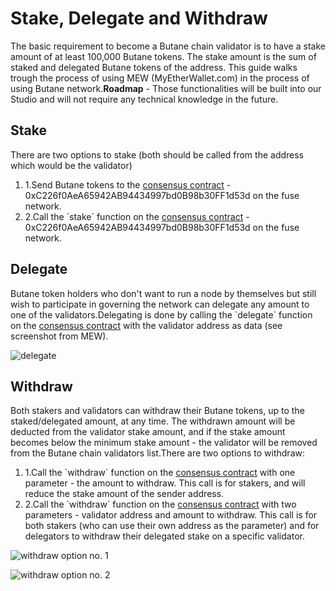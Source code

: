 # Stake, Delegate and Withdraw

The basic requirement to become a Butane chain validator is to have a stake amount of at least 100,000 Butane tokens. The stake amount is the sum of staked and delegated Butane tokens of the address. This guide walks trough the process of using MEW (MyEtherWallet.com) in the process of using Butane network.**Roadmap** - Those functionalities will be built into our Studio and will not require any technical knowledge in the future.

## Stake <a href="#stake" id="stake"></a>

There are two options to stake (both should be called from the address which would be the validator)

1. 1.Send Butane tokens to the [consensus contract](https://bbcscan.io/address/0xC226f0AeA65942AB94434997bd0B98b30FF1d53d) - 0xC226f0AeA65942AB94434997bd0B98b30FF1d53d on the fuse network.
2. 2.Call the \`stake\` function on the [consensus contract](https://bbcscan.io/address/0xC226f0AeA65942AB94434997bd0B98b30FF1d53d) - 0xC226f0AeA65942AB94434997bd0B98b30FF1d53d on the fuse network.

## Delegate <a href="#delegate" id="delegate"></a>

Butane token holders who don't want to run a node by themselves but still wish to participate in governing the network can delegate any amount to one of the validators.Delegating is done by calling the \`delegate\` function on the [consensus contract](https://bbcscan.io/address/0xC226f0AeA65942AB94434997bd0B98b30FF1d53d) with the validator address as data (see screenshot from MEW).

![delegate](https://3886961007-files.gitbook.io/\~/files/v0/b/gitbook-x-prod.appspot.com/o/spaces%2F-MQROvzQPC4eD8u5AQhv%2Fuploads%2FfW2bi43f3TMgmwzi7wSZ%2Fimage.png?alt=media\&token=f30eb8a1-ff40-4f1e-9f73-89466ea2c83e)

## Withdraw <a href="#withdraw" id="withdraw"></a>

Both stakers and validators can withdraw their Butane tokens, up to the staked/delegated amount, at any time. The withdrawn amount will be deducted from the validator stake amount, and if the stake amount becomes below the minimum stake amount - the validator will be removed from the Butane chain validators list.There are two options to withdraw:

1. 1.Call the \`withdraw\` function on the [consensus contract](https://bbcscan.io/address/0xC226f0AeA65942AB94434997bd0B98b30FF1d53d) with one parameter - the amount to withdraw. This call is for stakers, and will reduce the stake amount of the sender address.
2. 2.Call the \`withdraw\` function on the [consensus contract](https://bbcscan.io/address/0xC226f0AeA65942AB94434997bd0B98b30FF1d53d) with two parameters - validator address and amount to withdraw. This call is for both stakers (who can use their own address as the parameter) and for delegators to withdraw their delegated stake on a specific validator.

![withdraw option no. 1](https://3886961007-files.gitbook.io/\~/files/v0/b/gitbook-x-prod.appspot.com/o/spaces%2F-MQROvzQPC4eD8u5AQhv%2Fuploads%2FyBpFV4W9N9vgpGyFEr76%2Fimage.png?alt=media\&token=0f715110-4b8d-4a35-81a6-93383d903f42)

![withdraw option no. 2](https://3886961007-files.gitbook.io/\~/files/v0/b/gitbook-x-prod.appspot.com/o/spaces%2F-MQROvzQPC4eD8u5AQhv%2Fuploads%2FTGmteQzEhEXuDVbibfVt%2Fimage.png?alt=media\&token=84a4f2a6-3c5e-41d7-b427-a845db9f82d2)
